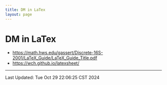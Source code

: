 ```yaml
---
title: DM in LaTex
layout: page
---
```


# DM in LaTex

- https://math.hws.edu/gassert/Discrete-16S-2001/LaTeX_Guide/LaTeX_Guide_Title.pdf
- https://wch.github.io/latexsheet/

---

Last Updated: Tue Oct 29 22:06:25 CST 2024

